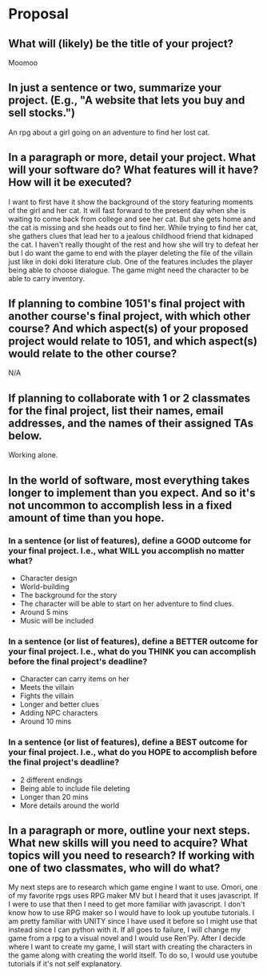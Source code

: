# Proposal

## What will (likely) be the title of your project?

Moomoo

## In just a sentence or two, summarize your project. (E.g., "A website that lets you buy and sell stocks.")

An rpg about a girl going on an adventure to find her lost cat.

## In a paragraph or more, detail your project. What will your software do? What features will it have? How will it be executed?

I want to first have it show the background of the story featuring moments of the girl and her cat. It will fast forward to the present day when she is waiting to come back from college and see her cat. But she gets home and the cat is missing and she heads out to find her. While trying to find her cat, she gathers clues that lead her to a jealous childhood friend that kidnaped the cat. I haven't really thought of the rest and how she will try to defeat her but I do want the game to end with the player deleting the file of the villain just like in doki doki literature club. One of the features includes the player being able to choose dialogue. The game might need the character to be able to carry inventory.

## If planning to combine 1051's final project with another course's final project, with which other course? And which aspect(s) of your proposed project would relate to 1051, and which aspect(s) would relate to the other course?

N/A

## If planning to collaborate with 1 or 2 classmates for the final project, list their names, email addresses, and the names of their assigned TAs below.

Working alone.

## In the world of software, most everything takes longer to implement than you expect. And so it's not uncommon to accomplish less in a fixed amount of time than you hope.

### In a sentence (or list of features), define a GOOD outcome for your final project. I.e., what WILL you accomplish no matter what?

- Character design 
- World-building
- The background for the story 
- The character will be able to start on her adventure to find clues. 
- Around 5 mins 
- Music will be included 

### In a sentence (or list of features), define a BETTER outcome for your final project. I.e., what do you THINK you can accomplish before the final project's deadline?

- Character can carry items on her
- Meets the villain
- Fights the villain 
- Longer and better clues 
- Adding NPC characters 
- Around 10 mins 

### In a sentence (or list of features), define a BEST outcome for your final project. I.e., what do you HOPE to accomplish before the final project's deadline?

- 2 different endings
- Being able to include file deleting 
- Longer than 20 mins 
- More details around the world

## In a paragraph or more, outline your next steps. What new skills will you need to acquire? What topics will you need to research? If working with one of two classmates, who will do what?

My next steps are to research which game engine I want to use. Omori, one of my favorite rpgs uses RPG maker MV but I heard that it uses javascript. If I were to use that then I need to get more familiar with javascript. I don't know how to use RPG maker so I would have to look up youtube tutorials. I am pretty familiar with UNITY since I have used it before so I might use that instead since I can python with it. If all goes to failure, I will change my game from a rpg to a visual novel and I would use Ren'Py. After I decide where I want to create my game, I will start with creating the characters in the game along with creating the world itself. To do so, I would use youtube tutorials if it's not self explanatory.
